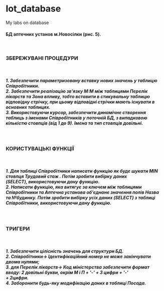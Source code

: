 # Iot_database
My labs on database
<h4>БД аптечних установ м.Новосілки (рис. 5).</h4><br> 
<h3>ЗБЕРЕЖУВАНІ ПРОЦЕДУРИ</h3><br> 
<h5>1. Забезпечити параметризовану вставку нових значень у таблицю Співробітники.<br>
2. Забезпечити реалізацію зв’язку М:М між таблицями Перелік лікарств та Зона впливу, тобто вставити в стикувальну таблицю<br> відповідну стрічку, при цьому відповідні стрічки мають існувати в основних таблицях.<br>
3. Використовуючи курсор, забезпечити динамічне створення таблиць з іменами Співробітників у поточній БД, з випадковою<br> кількістю стовпців (від 1 до 9). Імена та тип стовпців довільні.</h5><br>

<h3>КОРИСТУВАЦЬКІ ФУНКЦІЇ</h3><br> 
<h5>1. Для таблиці Співробітники написати функцію як буде шукати MIN стовпця Трудовий стаж . Потім зробити вибірку даних <br>(SELECT), використовуючи дану функцію.<br>
2. Написати функцію, яка витягує за ключем між таблицями Співробітники та Аптечна установа об’єднане значення полів Назва<br> 
та №будинку. Потім зробити вибірку усіх даних (SELECT) з таблиці Співробітники, використовуючи дану функцію.</h5><br>
<h3>ТРИГЕРИ </h3><br> 
<h5>1. Забезпечити цілісність значень для структури БД.<br> 
2. Співробітники→ Ідентифікаційний номер не може закінчувати двома нулями;<br>  
3. для Перелік лікарств→ Код міністерства забезпечити формат вводу:  2 довільні букви, окрім М і П + '-' + 3 цифри + '-'<br> 
 + 2цифри.<br> 
4. Заборонити будь-яку модифікацію даних в таблиці Посада.</h5>

